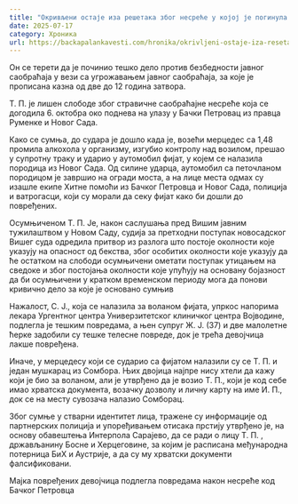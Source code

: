 ```yaml
---
title: "Окривљени остаје иза решетака због несреће у којој је погинула мајка троје деце из Гајдобре"
date: 2025-07-17
category: Хроника
url: https://backapalankavesti.com/hronika/okrivljeni-ostaje-iza-resetaka-zbog-nesrece-u-kojoj-je-poginula-majka-troje-dece-iz-gajdobre/
---
```


Он се терети да је починио тешко дело против безбедности јавног саобраћаја у вези са угрожавањем јавног саобраћаја, за које је прописана казна од две до 12 година затвора.

Т. П. је лишен слободе због стравичне саобраћајне несреће која се догодила 6. октобра око поднева на улазу у Бачки Петровац из правца Руменке и Новог Сада.

Како се сумња, до судара је дошло када је, возећи мерцедес са 1,48 промила алкохола у организму, изгубио контролу над возилом, прешао у супротну траку и ударио у аутомобил фијат, у којем се налазила породица из Новог Сада. Од силине ударца, аутомобил са петочланом породицом је завршио на огради моста, а на лице места одмах су изашле екипе Хитне помоћи из Бачког Петровца и Новог Сада, полиција и ватрогасци, који су морали да секу фијат како би дошли до повређених.

Осумњиченом Т. П. Је, након саслушања пред Вишим јавним тужилаштвом у Новом Саду, судија за претходни поступак новосадског Вишег суда одредила притвор из разлога што постоје околности које указују на опасност од бекства, због особитих околности које указују да ће остатком на слободи осумњичени ометати поступак утицањем на сведоке и због постојања околности које упућују на основану бојазност да би осумњичени у кратком временском периоду мога да понови кривично дело за које је основано сумњив

Нажалост, С. Ј., која се налазила за воланом фијата, упркос напорима лекара Ургентног центра Универзитетског клиничког центра Војводине, подлегла је тешким повредама, а њен супруг Ж. Ј. (37) и две малолетне ћерке задобили су тешке телесне повреде, док је трећа девојчица лакше повређена.

Иначе, у мерцедесу који се сударио са фијатом налазили су се Т. П. и један мушкарац из Сомбора. Њих двојица најпре нису хтели да кажу који је био за воланом, али је утврђено да је возио Т. П., који је код себе имао хрватска документа, возачку дозволу и личну карту на име И. П., док се на месту сувозача налазио Сомборац.

Због сумње у стварни идентитет лица, тражене су информације од партнерских полиција и упоређивањем отисака прстију утврђено је, на основу обавештења Интерпола Сарајево, да се ради о лицу Т. П. , држављанину Босне и Херцеговине, за којим је расписана међународна потерница БиХ и Аустрије, а да су му хрватски документи фалсификовани.

Мајка повређених девојчица подлегла повредама након несреће код Бачког Петровца
